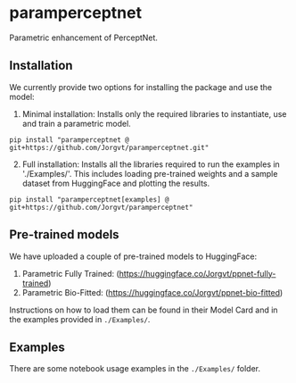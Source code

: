 # paramperceptnet
Parametric enhancement of PerceptNet.

## Installation

We currently provide two options for installing the package and use the model:

1. Minimal installation: Installs only the required libraries to instantiate, use and train a parametric model.

`pip install "paramperceptnet @ git+https://github.com/Jorgvt/paramperceptnet.git"`

2. Full installation: Installs all the libraries required to run the examples in './Examples/'. This includes loading pre-trained weights and a sample dataset from HuggingFace and plotting the results.

`pip install "paramperceptnet[examples] @ git+https://github.com/Jorgvt/paramperceptnet"`


## Pre-trained models

We have uploaded a couple of pre-trained models to HuggingFace:

1. Parametric Fully Trained: (https://huggingface.co/Jorgvt/ppnet-fully-trained)
2. Parametric Bio-Fitted: (https://huggingface.co/Jorgvt/ppnet-bio-fitted)

Instructions on how to load them can be found in their Model Card and in the examples provided in `./Examples/`.

## Examples

There are some notebook usage examples in the `./Examples/` folder.
